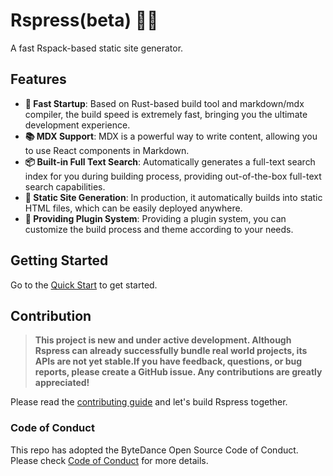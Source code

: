 # Rspress(beta) 🦀💨

A fast Rspack-based static site generator.

## Features

- **🚀 Fast Startup**: Based on Rust-based build tool and markdown/mdx compiler, the build speed is extremely fast, bringing you the ultimate development experience.
- **📚 MDX Support**: MDX is a powerful way to write content, allowing you to use React components in Markdown.
- **📦 Built-in Full Text Search**: Automatically generates a full-text search index for you during building process, providing out-of-the-box full-text search capabilities.
- **🌈 Static Site Generation**: In production, it automatically builds into static HTML files, which can be easily deployed anywhere.
- **🔌 Providing Plugin System**: Providing a plugin system, you can customize the build process and theme according to your needs.

## Getting Started

Go to the [Quick Start](https://rspress.dev/guide/start/getting-started.html) to get started.

## Contribution

> **This project is new and under active development. Although Rspress can already successfully bundle real world projects, its APIs are not yet stable.If you have feedback, questions, or bug reports, please create a GitHub issue. Any contributions are greatly appreciated!**

Please read the [contributing guide](./CONTRIBUTING.md) and let's build Rspress together.

### Code of Conduct

This repo has adopted the ByteDance Open Source Code of Conduct. Please check [Code of Conduct](./CODE_OF_CONDUCT.md) for more details.
